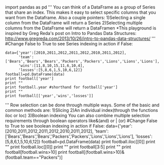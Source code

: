 import pandas as pd
'''
You can think of a DataFrame as a group of Series that share an index.
This makes it easy to select specific columns that you want from the Dataframe.
Also a couple pointers:
1)Selecting a single column from the DataFrame will return a Series
2)Selecting multiple columns from the DataFrame will return a DataFramen
*This playground is inspired by Greg Reda's post on Intro to Pandas Data Structures:
http://www.gregreda.com/2013/10/26/intro-to-pandas-data-structures/
'''
#Change False to True to see Series indexing in action
if False:
    
    data={'year':[2010,2011,2012,2011,2012,2010,2011,2012],
          'team':['Bears','Bears','Bears','Packers','Packers','Lions','Lions','Lions'],
          'wins':[11,8,10,15,11,6,10,4],
          'losses':[5,8,6,1,5,10,6,12]}
    football=pd.DataFrame(data)
    print football['year']
    print ""
    print football.year #shorthand for football['year']
    print ""
    print football[['year','wins','losses']]
'''
Row selection can be done through multiple ways.
Some of the basic and common methods are:
   1)Slicing
   2)An individual index(through the functions iloc or loc)
   3)Boolean indexing
You can also combine multiple selection requirements through boolean operators like&(and) or | (or)
#Change False to True to see boolean indexing in action 
if False:
    data={'year':[2010,2011,2012,2011,2012,2010,2011,2012],
          'team':['Bears','Bears','Bears','Packers','Packers','Lions','Lions','Lions'],
          'losses':[5,8,6,1,5,10,6,12]}
    football=pd.DataFrame(data)
    print football.iloc[[0]]
    print ""
    print football.loc[[0]]
    print ""
    print football[3:5]
    print ""
    print football[football.wins>10]
    print football[(football.wins>10)&(football.team=="Packers")]
